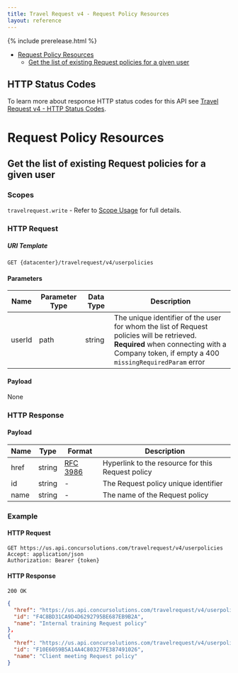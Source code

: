 ```yaml
---
title: Travel Request v4 - Request Policy Resources
layout: reference
---
```


{% include prerelease.html %}

* [Request Policy Resources](#request-policy-resource)
  * [Get the list of existing Request policies for a given user](#get-user-request-policy-resource)

## HTTP Status Codes

To learn more about response HTTP status codes for this API see [Travel Request v4 - HTTP Status Codes](./v4.response-codes.html).

# <a name="request-policy-resource"></a>Request Policy Resources

## <a name="get-user-request-policy-resource"></a>Get the list of existing Request policies for a given user

### Scopes

`travelrequest.write` - Refer to [Scope Usage](./v4.get-started.html#scope-usage) for full details.

### HTTP Request

##### URI Template

```
GET {datacenter}/travelrequest/v4/userpolicies
```

#### Parameters

Name|Parameter Type|Data Type|Description
---|---|---|---
userId|path|string|The unique identifier of the user for whom the list of Request policies will be retrieved. <br> **Required** when connecting with a Company token, if empty a 400 `missingRequiredParam` error

#### Payload

None

### HTTP Response

#### Payload

Name|Type|Format|Description
---|---|---|---
href|string|[RFC 3986](https://tools.ietf.org/html/rfc3986)|Hyperlink to the resource for this Request policy
id|string|-|The Request policy unique identifier
name|string|-|The name of the Request policy

### Example

#### HTTP Request

```shell
GET https://us.api.concursolutions.com/travelrequest/v4/userpolicies
Accept: application/json
Authorization: Bearer {token}
```

#### HTTP Response

```shell
200 OK
```

```json
{
  "href": "https://us.api.concursolutions.com/travelrequest/v4/userpolicies/F4C8BD31CA9D4D6292795BE687EB9B2A",
  "id": "F4C8BD31CA9D4D6292795BE687EB9B2A",
  "name": "Internal training Request policy"
},
{
  "href": "https://us.api.concursolutions.com/travelrequest/v4/userpolicies/F10E6059B5A14A4C80327FE387491026",
  "id": "F10E6059B5A14A4C80327FE387491026",
  "name": "Client meeting Request policy"
}

```
